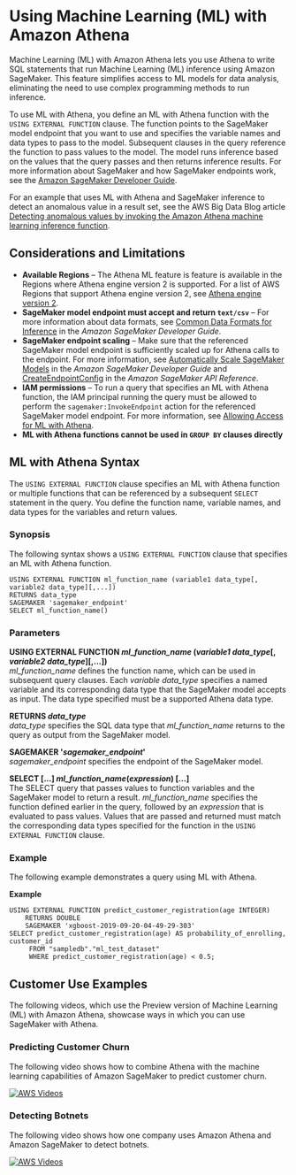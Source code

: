 # Using Machine Learning \(ML\) with Amazon Athena<a name="querying-mlmodel"></a>

Machine Learning \(ML\) with Amazon Athena lets you use Athena to write SQL statements that run Machine Learning \(ML\) inference using Amazon SageMaker\. This feature simplifies access to ML models for data analysis, eliminating the need to use complex programming methods to run inference\.

To use ML with Athena, you define an ML with Athena function with the `USING EXTERNAL FUNCTION` clause\. The function points to the SageMaker model endpoint that you want to use and specifies the variable names and data types to pass to the model\. Subsequent clauses in the query reference the function to pass values to the model\. The model runs inference based on the values that the query passes and then returns inference results\. For more information about SageMaker and how SageMaker endpoints work, see the [Amazon SageMaker Developer Guide](https://docs.aws.amazon.com/sagemaker/latest/dg/)\.

For an example that uses ML with Athena and SageMaker inference to detect an anomalous value in a result set, see the AWS Big Data Blog article [Detecting anomalous values by invoking the Amazon Athena machine learning inference function](http://aws.amazon.com/blogs/big-data/detecting-anomalous-values-by-invoking-the-amazon-athena-machine-learning-inference-function/)\.

## Considerations and Limitations<a name="considerations-and-limitations"></a>
+ **Available Regions** – The Athena ML feature is feature is available in the Regions where Athena engine version 2 is supported\. For a list of AWS Regions that support Athena engine version 2, see [Athena engine version 2](engine-versions-reference.md#engine-versions-reference-0002)\.
+ **SageMaker model endpoint must accept and return `text/csv`** – For more information about data formats, see [Common Data Formats for Inference](https://docs.aws.amazon.com/sagemaker/latest/dg/cdf-inference.html) in the *Amazon SageMaker Developer Guide*\.
+ **SageMaker endpoint scaling** – Make sure that the referenced SageMaker model endpoint is sufficiently scaled up for Athena calls to the endpoint\. For more information, see [Automatically Scale SageMaker Models](https://docs.aws.amazon.com/sagemaker/latest/dg/endpoint-auto-scaling.html) in the *Amazon SageMaker Developer Guide* and [CreateEndpointConfig](https://docs.aws.amazon.com/sagemaker/latest/dg/API_CreateEndpointConfig.html) in the *Amazon SageMaker API Reference*\.
+ **IAM permissions** – To run a query that specifies an ML with Athena function, the IAM principal running the query must be allowed to perform the `sagemaker:InvokeEndpoint` action for the referenced SageMaker model endpoint\. For more information, see [Allowing Access for ML with Athena](machine-learning-iam-access.md)\.
+ **ML with Athena functions cannot be used in `GROUP BY` clauses directly**

## ML with Athena Syntax<a name="ml-syntax"></a>

The `USING EXTERNAL FUNCTION` clause specifies an ML with Athena function or multiple functions that can be referenced by a subsequent `SELECT` statement in the query\. You define the function name, variable names, and data types for the variables and return values\.

### Synopsis<a name="ml-synopsis"></a>

The following syntax shows a `USING EXTERNAL FUNCTION` clause that specifies an ML with Athena function\.

```
USING EXTERNAL FUNCTION ml_function_name (variable1 data_type[, variable2 data_type][,...])
RETURNS data_type 
SAGEMAKER 'sagemaker_endpoint'
SELECT ml_function_name()
```

### Parameters<a name="udf-parameters"></a>

**USING EXTERNAL FUNCTION *ml\_function\_name* \(*variable1* *data\_type*\[, *variable2* *data\_type*\]\[,\.\.\.\]\)**  
*ml\_function\_name* defines the function name, which can be used in subsequent query clauses\. Each *variable data\_type* specifies a named variable and its corresponding data type that the SageMaker model accepts as input\. The data type specified must be a supported Athena data type\.

**RETURNS *data\_type***  
*data\_type* specifies the SQL data type that *ml\_function\_name* returns to the query as output from the SageMaker model\.

**SAGEMAKER '*sagemaker\_endpoint*'**  
*sagemaker\_endpoint* specifies the endpoint of the SageMaker model\.

**SELECT \[\.\.\.\] *ml\_function\_name*\(*expression*\) \[\.\.\.\]**  
The SELECT query that passes values to function variables and the SageMaker model to return a result\. *ml\_function\_name* specifies the function defined earlier in the query, followed by an *expression* that is evaluated to pass values\. Values that are passed and returned must match the corresponding data types specified for the function in the `USING EXTERNAL FUNCTION` clause\.

### Example<a name="ml-examples"></a>

The following example demonstrates a query using ML with Athena\.

**Example**  

```
USING EXTERNAL FUNCTION predict_customer_registration(age INTEGER) 
    RETURNS DOUBLE
    SAGEMAKER 'xgboost-2019-09-20-04-49-29-303' 
SELECT predict_customer_registration(age) AS probability_of_enrolling, customer_id 
     FROM "sampledb"."ml_test_dataset" 
     WHERE predict_customer_registration(age) < 0.5;
```

## Customer Use Examples<a name="ml-videos"></a>

The following videos, which use the Preview version of Machine Learning \(ML\) with Amazon Athena, showcase ways in which you can use SageMaker with Athena\.

### Predicting Customer Churn<a name="ml-videos-predict-churn"></a>

The following video shows how to combine Athena with the machine learning capabilities of Amazon SageMaker to predict customer churn\.

[![AWS Videos](http://img.youtube.com/vi/https://www.youtube.com/embed/CUHbSpekRVg/0.jpg)](http://www.youtube.com/watch?v=https://www.youtube.com/embed/CUHbSpekRVg)

### Detecting Botnets<a name="ml-videos-detect-botnets"></a>

The following video shows how one company uses Amazon Athena and Amazon SageMaker to detect botnets\.

[![AWS Videos](http://img.youtube.com/vi/https://www.youtube.com/embed/0dUv-jCt2aw/0.jpg)](http://www.youtube.com/watch?v=https://www.youtube.com/embed/0dUv-jCt2aw)